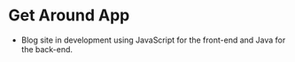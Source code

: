 # Get Around App

- Blog site in development using JavaScript for the front-end and Java for the back-end.
